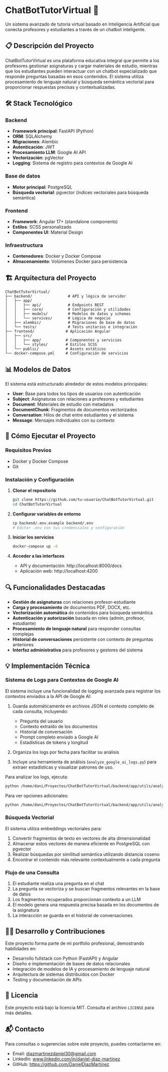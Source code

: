 # ChatBotTutorVirtual 🤖

Un sistema avanzado de tutoría virtual basado en Inteligencia Artificial que conecta profesores y estudiantes a través de un chatbot inteligente.

## 📋 Descripción del Proyecto

ChatBotTutorVirtual es una plataforma educativa integral que permite a los profesores gestionar asignaturas y cargar materiales de estudio, mientras que los estudiantes pueden interactuar con un chatbot especializado que responde preguntas basadas en esos contenidos. El sistema utiliza procesamiento de lenguaje natural y búsqueda semántica vectorial para proporcionar respuestas precisas y contextualizadas.

## 🛠️ Stack Tecnológico

### Backend
- **Framework principal**: FastAPI (Python)
- **ORM**: SQLAlchemy
- **Migraciones**: Alembic
- **Autenticación**: JWT
- **Procesamiento LLM**: Google AI API
- **Vectorización**: pgVector
- **Logging**: Sistema de registro para contextos de Google AI

### Base de datos
- **Motor principal**: PostgreSQL
- **Búsqueda vectorial**: pgvector (índices vectoriales para búsqueda semántica)

### Frontend
- **Framework**: Angular 17+ (standalone components)
- **Estilos**: SCSS personalizado
- **Componentes UI**: Material Design

### Infraestructura
- **Contenedores**: Docker y Docker Compose
- **Almacenamiento**: Volúmenes Docker para persistencia

## 🏗️ Arquitectura del Proyecto

```
ChatBotTutorVirtual/
├── backend/                # API y lógica de servidor
│   ├── app/
│   │   ├── api/            # Endpoints REST
│   │   ├── core/           # Configuración y utilidades
│   │   ├── models/         # Modelos de datos y schemas
│   │   └── services/       # Lógica de negocio
│   ├── alembic/            # Migraciones de base de datos
│   └── tests/              # Tests unitarios e integración
├── frontend/              # Aplicación Angular
│   ├── src/
│   │   ├── app/           # Componentes y servicios
│   │   └── styles/        # Estilos SCSS
│   └── public/            # Assets estáticos
└── docker-compose.yml     # Configuración de servicios
```


## 📊 Modelos de Datos

El sistema está estructurado alrededor de estos modelos principales:

- **User**: Base para todos los tipos de usuarios con autenticación
- **Subject**: Asignaturas con relaciones a profesores y estudiantes
- **Document**: Materiales de estudio con metadatos
- **DocumentChunk**: Fragmentos de documentos vectorizados
- **Conversation**: Hilos de chat entre estudiantes y el sistema
- **Message**: Mensajes individuales con su contexto

## 🚀 Cómo Ejecutar el Proyecto

### Requisitos Previos

- Docker y Docker Compose
- Git

### Instalación y Configuración

1. **Clonar el repositorio**
   ```bash
   git clone https://github.com/tu-usuario/ChatBotTutorVirtual.git
   cd ChatBotTutorVirtual
   ```

2. **Configurar variables de entorno**
   ```bash
   cp backend/.env.example backend/.env
   # Editar .env con tus credenciales y configuración
   ```

3. **Iniciar los servicios**
   ```bash
   docker-compose up -d
   ```

4. **Acceder a las interfaces**
   - API y documentación: http://localhost:8000/docs
   - Aplicación web: http://localhost:4200



## 🔍 Funcionalidades Destacadas

- **Gestión de asignaturas** con relaciones profesor-estudiante
- **Carga y procesamiento** de documentos PDF, DOCX, etc.
- **Vectorización automática** de contenidos para búsqueda semántica
- **Autenticación y autorización** basada en roles (admin, profesor, estudiante)
- **Procesamiento de lenguaje natural** para responder consultas complejas
- **Historial de conversaciones** persistente con contexto de preguntas anteriores
- **Interfaz administrativa** para profesores y gestores del sistema

## 💡 Implementación Técnica

### Sistema de Logs para Contextos de Google AI

El sistema incluye una funcionalidad de logging avanzada para registrar los contextos enviados a la API de Google AI:

1. Guarda automáticamente en archivos JSON el contexto completo de cada consulta, incluyendo:
   - Pregunta del usuario
   - Contexto extraído de los documentos
   - Historial de conversación
   - Prompt completo enviado a Google AI
   - Estadísticas de tokens y longitud

2. Organiza los logs por fecha para facilitar su análisis

3. Incluye una herramienta de análisis (`analyze_google_ai_logs.py`) para extraer estadísticas y visualizar patrones de uso.

Para analizar los logs, ejecuta:
```bash
python /home/dani/Proyectos/ChatBotTutorVirtual/backend/app/utils/analyze_google_ai_logs.py
```

Para ver opciones adicionales:
```bash
python /home/dani/Proyectos/ChatBotTutorVirtual/backend/app/utils/analyze_google_ai_logs.py --help
```

### Búsqueda Vectorial

El sistema utiliza embeddings vectoriales para:

1. Convertir fragmentos de texto en vectores de alta dimensionalidad
2. Almacenar estos vectores de manera eficiente en PostgreSQL con pgvector
3. Realizar búsquedas por similitud semántica utilizando distancia coseno
4. Encontrar el contenido más relevante contextualmente a cada pregunta

### Flujo de una Consulta

1. El estudiante realiza una pregunta en el chat
2. La pregunta se vectoriza y se buscan fragmentos relevantes en la base de datos
3. Los fragmentos recuperados proporcionan contexto a un LLM
4. El modelo genera una respuesta precisa basada en los documentos de la asignatura
5. La interacción se guarda en el historial de conversaciones

## 👨‍💻 Desarrollo y Contribuciones

Este proyecto forma parte de mi portfolio profesional, demostrando habilidades en:

- Desarrollo fullstack con Python (FastAPI) y Angular
- Diseño e implementación de bases de datos relacionales
- Integración de modelos de IA y procesamiento de lenguaje natural
- Arquitectura de sistemas distribuidos con Docker
- Testing y documentación de APIs

## 📝 Licencia

Este proyecto está bajo la licencia MIT. Consulta el archivo `LICENSE` para más detalles.

## 📬 Contacto

Para consultas o sugerencias sobre este proyecto, puedes contactarme en:

- Email: diazmartinezdaniel30@gmail.com
- LinkedIn: www.linkedin.com/in/daniel-diaz-martinez
- GitHub: https://github.com/DanielDiazMartinez